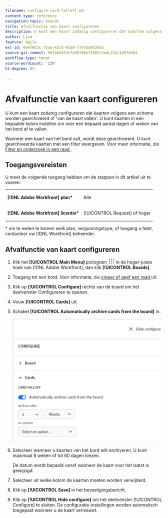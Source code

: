 ```yaml
---
filename: configure-card-falloff.md
content-type: reference
navigation-topic: boards
title: Afvalfunctie van kaart configureren
description: U kunt een kaart zodanig configureren dat kaarten volgens een schema worden gearchiveerd of van de kaart worden gehaald.
author: Lisa
feature: Agile
exl-id: 0e4f6b3c-75aa-4314-9cb0-737e5a9d3bda
source-git-commit: 50fa63474cfd40706e74507c3e4c231c1d97d463
workflow-type: tm+mt
source-wordcount: '228'
ht-degree: 0%

---
```


# Afvalfunctie van kaart configureren

U kunt een kaart zodanig configureren dat kaarten volgens een schema worden gearchiveerd of &#39;van de kaart vallen&#39;. U kunt kaarten in een bepaalde kolom instellen om over een bepaald aantal dagen of weken van het bord af te vallen.

Wanneer een kaart van het bord valt, wordt deze gearchiveerd. U kunt gearchiveerde kaarten met een filter weergeven. Voor meer informatie, zie [ Filter en onderzoek in een raad ](/help/quicksilver/agile/get-started-with-boards/filter-search-in-board.md).

## Toegangsvereisten

U moet de volgende toegang hebben om de stappen in dit artikel uit te voeren:

<table style="table-layout:auto"> 
 <col> 
 </col> 
 <col> 
 </col> 
 <tbody> 
  <tr> 
   <td role="rowheader"><strong>[!DNL Adobe Workfront] plan*</strong></td> 
   <td> <p>Alle</p> </td> 
  </tr> 
  <tr> 
   <td role="rowheader"><strong>[!DNL Adobe Workfront] licentie*</strong></td> 
   <td> <p>[!UICONTROL Request] of hoger</p> </td> 
  </tr> 
 </tbody> 
</table>

&#42; om te weten te komen welk plan, vergunningstype, of toegang u hebt, contacteer uw [!DNL Workfront] beheerder.

## Afvalfunctie van kaart configureren

1. Klik het **[!UICONTROL Main Menu]** pictogram ![ Belangrijkste Menu ](assets/main-menu-icon.png) in de hoger-juiste hoek van [!DNL Adobe Workfront], dan klik **[!UICONTROL Boards]**.
1. Toegang tot een bord. Voor informatie, zie [ creeer of geef een raad ](../../agile/get-started-with-boards/create-edit-board.md) uit.
1. Klik op **[!UICONTROL Configure]** rechts van de board om het deelvenster Configureren te openen.
1. Vouw **[!UICONTROL Cards]** uit.
1. Schakel **[!UICONTROL Automatically archive cards from the board]** in.

   ![ de wegvalmontages van de Kaart ](assets/card-falloff-switch.png)

1. Selecteer wanneer u kaarten van het bord wilt archiveren. U kunt maximaal 8 weken of tot 60 dagen kiezen.

   De datum wordt bepaald vanaf wanneer de kaart voor het laatst is gewijzigd.

1. Selecteer uit welke kolom de kaarten moeten worden verwijderd.
1. Klik op **[!UICONTROL Save]** in het bevestigingsbericht.
1. Klik op **[!UICONTROL Hide configure]** om het deelvenster [!UICONTROL Configure] te sluiten. De configuratie-instellingen worden automatisch toegepast wanneer u de kaart vernieuwt.
